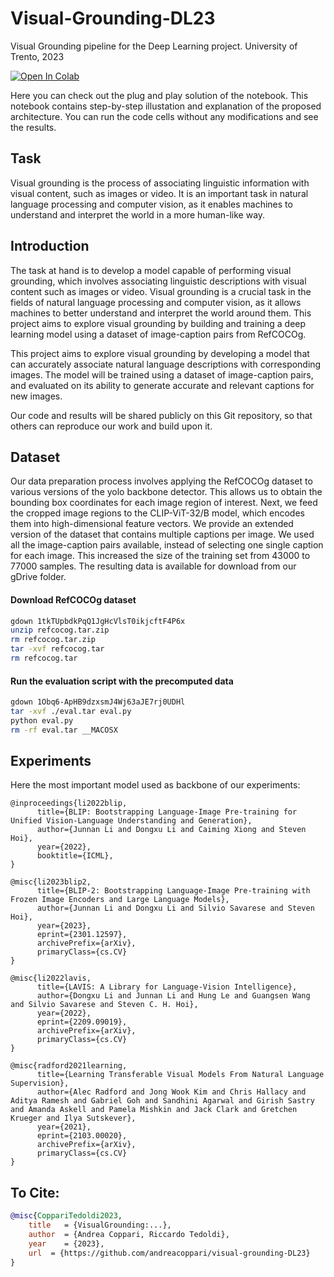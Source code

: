 # Visual-Grounding-DL23 
Visual Grounding pipeline for the Deep Learning project. University of Trento, 2023

[![Open In Colab](https://colab.research.google.com/assets/colab-badge.svg)](https://colab.research.google.com/github/andreacoppari/visual-grounding-DL23/blob/main/Visual_Grounding_DL23.ipynb)     

Here you can check out the plug and play solution of the notebook. This notebook contains step-by-step illustation and explanation of the proposed architecture. You can run the code cells without any modifications and see the results.
## Task

Visual grounding is the process of associating linguistic information with visual content, such as images or video. It is an important task in natural language processing and computer vision, as it enables machines to understand and interpret the world in a more human-like way.

## Introduction 

The task at hand is to develop a model capable of performing visual grounding, which involves associating linguistic descriptions with visual content such as images or video. Visual grounding is a crucial task in the fields of natural language processing and computer vision, as it allows machines to better understand and interpret the world around them. This project aims to explore visual grounding by building and training a deep learning model using a dataset of image-caption pairs from RefCOCOg.

This project aims to explore visual grounding by developing a model that can accurately associate natural language descriptions with corresponding images. The model will be trained using a dataset of image-caption pairs, and evaluated on its ability to generate accurate and relevant captions for new images.


Our code and results will be shared publicly on this Git repository, so that others can reproduce our work and build upon it.


## Dataset

Our data preparation process involves applying the RefCOCOg dataset to various versions of the yolo backbone detector. This allows us to obtain the bounding box coordinates for each image region of interest. Next, we feed the cropped image regions to the CLIP-ViT-32/B model, which encodes them into high-dimensional feature vectors. We provide an extended version of the dataset that contains multiple captions per image. We used all the image-caption pairs available, instead of selecting one single caption for each image. This increased the size of the training set from 43000 to 77000 samples. The resulting data is available for download from our gDrive folder.



#### Download RefCOCOg dataset

```bash
gdown 1tkTUpbdkPqQ1JgHcVlsT0ikjcftF4P6x
unzip refcocog.tar.zip
rm refcocog.tar.zip
tar -xvf refcocog.tar
rm refcocog.tar
```

#### Run the evaluation script with the precomputed data

```bash
gdown 1Obq6-ApHB9dzxsmJ4Wj63aJE7rj0UDHl
tar -xvf ./eval.tar eval.py
python eval.py
rm -rf eval.tar __MACOSX
```

## Experiments






Here the most important model used as backbone of our experiments:

```bixtex
@inproceedings{li2022blip,
      title={BLIP: Bootstrapping Language-Image Pre-training for Unified Vision-Language Understanding and Generation}, 
      author={Junnan Li and Dongxu Li and Caiming Xiong and Steven Hoi},
      year={2022},
      booktitle={ICML},
}
``` 

```bixtex
@misc{li2023blip2,
      title={BLIP-2: Bootstrapping Language-Image Pre-training with Frozen Image Encoders and Large Language Models}, 
      author={Junnan Li and Dongxu Li and Silvio Savarese and Steven Hoi},
      year={2023},
      eprint={2301.12597},
      archivePrefix={arXiv},
      primaryClass={cs.CV}
}
```

```bixtex
@misc{li2022lavis,
      title={LAVIS: A Library for Language-Vision Intelligence}, 
      author={Dongxu Li and Junnan Li and Hung Le and Guangsen Wang and Silvio Savarese and Steven C. H. Hoi},
      year={2022},
      eprint={2209.09019},
      archivePrefix={arXiv},
      primaryClass={cs.CV}
}
```

```bixtex
@misc{radford2021learning,
      title={Learning Transferable Visual Models From Natural Language Supervision}, 
      author={Alec Radford and Jong Wook Kim and Chris Hallacy and Aditya Ramesh and Gabriel Goh and Sandhini Agarwal and Girish Sastry and Amanda Askell and Pamela Mishkin and Jack Clark and Gretchen Krueger and Ilya Sutskever},
      year={2021},
      eprint={2103.00020},
      archivePrefix={arXiv},
      primaryClass={cs.CV}
}
```

## To Cite:

```bibtex
@misc{CoppariTedoldi2023,
    title   = {VisualGrounding:...},
    author  = {Andrea Coppari, Riccardo Tedoldi},
    year    = {2023},
    url  = {https://github.com/andreacoppari/visual-grounding-DL23}
}
```